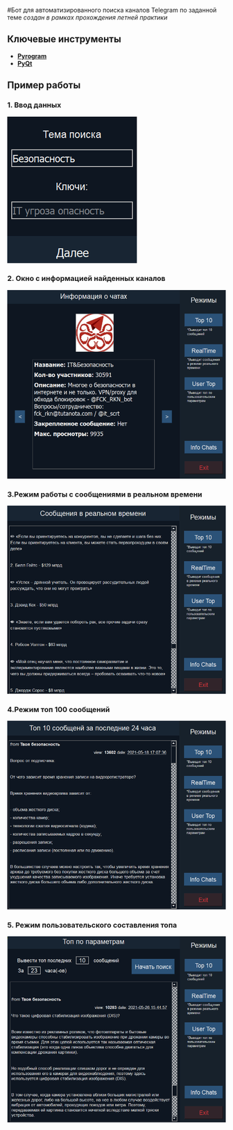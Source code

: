 #Бот для автоматизированного поиска каналов Telegram по заданной теме
_создан в рамках прохождения летней практики_
## Ключевые инструменты
* [**Pyrogram**](https://docs.pyrogram.org)
* [**PyQt**](https://doc.qt.io/qtforpython/)
## Пример работы
### 1. Ввод данных
![](z_readme_img/1.png)
### 2. Окно с информацией найденных каналов
![](z_readme_img/2.png)
### 3.Режим работы с сообщениями в реальном времени
![](z_readme_img/4.png)
### 4.Режим топ 100 сообщений
![](z_readme_img/5.png)
### 5. Режим пользовательского составления топа
![](z_readme_img/3.png)